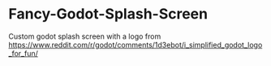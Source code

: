 # Fancy-Godot-Splash-Screen
Custom godot splash screen with a logo from https://www.reddit.com/r/godot/comments/1d3ebot/i_simplified_godot_logo_for_fun/
